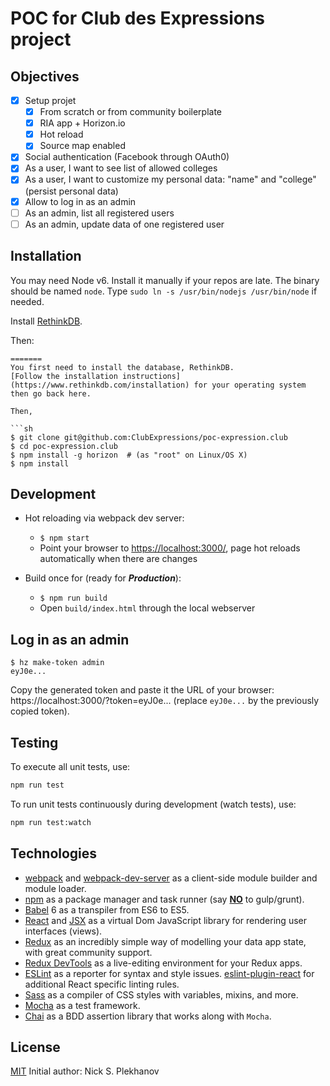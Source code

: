 # POC for Club des Expressions project

## Objectives

- [x] Setup projet
  - [x] From scratch or from community boilerplate
  - [x] RIA app + Horizon.io
  - [x] Hot reload
  - [x] Source map enabled
- [x] Social authentication (Facebook through OAuth0)
- [x] As a user, I want to see list of allowed colleges
- [x] As a user, I want to customize my personal data: "name" and "college" (persist personal data)
- [x] Allow to log in as an admin
- [ ] As an admin, list all registered users
- [ ] As an admin, update data of one registered user

## Installation

You may need Node v6. Install it manually if your repos are late. The binary
should be named `node`. Type `sudo ln -s /usr/bin/nodejs /usr/bin/node`
if needed.

Install [RethinkDB](https://www.rethinkdb.com/docs/install/).

Then:

```
=======
You first need to install the database, RethinkDB.
[Follow the installation instructions](https://www.rethinkdb.com/installation) for your operating system then go back here.

Then,

```sh
$ git clone git@github.com:ClubExpressions/poc-expression.club
$ cd poc-expression.club
$ npm install -g horizon  # (as "root" on Linux/OS X)
$ npm install
```

## Development

* Hot reloading via webpack dev server:
  * `$ npm start`
  * Point your browser to [https://localhost:3000/](https://localhost:3000/), page hot reloads automatically when there are changes

* Build once for (ready for ***Production***):
  * `$ npm run build`
  * Open `build/index.html` through the local webserver

## Log in as an admin

```
$ hz make-token admin
eyJ0e...
```

Copy the generated token and paste it the URL of your browser: https://localhost:3000/?token=eyJ0e... 
(replace `eyJ0e...` by the previously copied token).

## Testing

To execute all unit tests, use:

```sh
npm run test
```

To run unit tests continuously during development (watch tests), use:

```sh
npm run test:watch
```

## Technologies

- [webpack](http://webpack.github.io/) and [webpack-dev-server](https://webpack.github.io/docs/webpack-dev-server.html) as a client-side module builder and module loader.
- [npm](https://www.npmjs.com/) as a package manager and task runner (say [**NO**](http://blog.keithcirkel.co.uk/why-we-should-stop-using-grunt/) to gulp/grunt).
- [Babel](http://babeljs.io/) 6 as a transpiler from ES6 to ES5.
- [React](https://facebook.github.io/react/) and [JSX](https://facebook.github.io/jsx/) as a virtual Dom JavaScript library for rendering user interfaces (views).
- [Redux](http://redux.js.org/) as an incredibly simple way of modelling your data app state, with great community support.
- [Redux DevTools](https://github.com/gaearon/redux-devtools) as a live-editing environment for your Redux apps.
- [ESLint](http://eslint.org/) as a reporter for syntax and style issues. [eslint-plugin-react](https://github.com/yannickcr/eslint-plugin-react) for additional React specific linting rules.
- [Sass](http://sass-lang.com/) as a compiler of CSS styles with variables, mixins, and more.
- [Mocha](https://mochajs.org/) as a test framework.
- [Chai](http://chaijs.com/) as a BDD assertion library that works along with `Mocha`.


## License

[MIT](http://opensource.org/licenses/MIT)
Initial author: Nick S. Plekhanov
